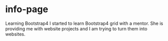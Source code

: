 # info-page
Learning Bootstrap4 
I started to learn Bootstrap4 grid with a mentor. She is providing me with website projects and I am trying to turn them into websites.
